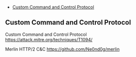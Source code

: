 * [Custom Command and Control Protocol](#custom-command-and-control-protocol)
## Custom Command and Control Protocol

Custom Command and Control Protocol <https://attack.mitre.org/techniques/T1094/>

Merlin HTTP/2 C&C <https://github.com/Ne0nd0g/merlin>
